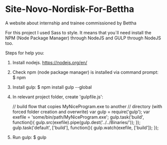 # Site-Novo-Nordisk-For-Bettha
A website about internship and trainee commissioned by Bettha

For this project I used Sass to style. It means that you´ll need install the NPM (Node Package Manager) through NodeJS and GULP through NodeJS too.

Steps for help you:
1. Install nodejs. https://nodejs.org/en/

2. Check npm (node package manager) is installed via command prompt:
    $ npm
    
3. Install gulp:
    $ npm install gulp --global
    
4. In relevant project folder, create 'gulpfile.js':

    // build flow that copies MyNiceProgram.exe to another
    // directory (with forced folder creation and overwrite)
    var gulp = require('gulp');
    var exefile = 'some/bin/path/MyNiceProgram.exe';
    gulp.task('build', function(){
        gulp.src(exefile).pipe(gulp.dest('../../Binaries/'));
    });
    gulp.task('default', ['build'], function(){
        gulp.watch(exefile, ['build']);
    });

5. Run gulp:
    $ gulp
